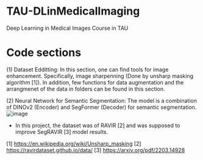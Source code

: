 # TAU-DLinMedicalImaging
Deep Learning in Medical Images Course in TAU

# Code sections
(1) Dataset Edditting:
  In this section, one can find tools for image enhancement. Specifically, image sharpenning (Done by unsharp masking algorithm [1]).
  In addition, few functions for data augmentation and the arrangmenet of the data in folders can be found in this section.


(2) Neural Network for Semantic Segmentation:
  The model is a combination of DINOv2 (Encoder) and SegFormer (Decoder) for semantic segmentation.
  ![image](https://github.com/user-attachments/assets/bd05f179-188d-437c-babd-3bd6653fe4fe)

* In this project, the dataset was of RAVIR [2] and was supposed to improve SegRAVIR [3] model results.

[1] https://en.wikipedia.org/wiki/Unsharp_masking
[2] https://ravirdataset.github.io/data/
[3] https://arxiv.org/pdf/2203.14928
